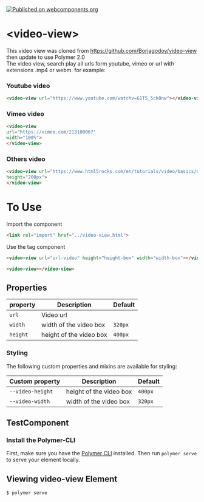 [![Published on webcomponents.org](https://img.shields.io/badge/webcomponents.org-published-blue.svg)](https://www.webcomponents.org/element/owner/my-element)
# \<video-view\>
This video view was  cloned from https://github.com/Borjagodoy/video-view  then update to use Polymer 2.0  
The video view, search play all urls form youtube, vimeo or url with extensions .mp4 or webm. for example:

### Youtube video
```html
<video-view url="https://www.youtube.com/watchv=G1TS_5ck0nw"></video-view>
```
### Vimeo video
```html
<video-view
url="https://vimeo.com/213100067"
width="100%">
</video-view>
```
### Others video
```html
<video-view url="https://www.html5rocks.com/en/tutorials/video/basics/devstories.webm"
height="200px">
</video-view>
```
# To Use
Import the component
```html
<link rel="import" href="../video-view.html">
```
Use the tag component
```html
<video-view url="url-video" height="height-box" width="width-box"></video-view>
```

<!--
```
<custom-element-demo>
  <template>
    <link rel="import" href="video-view.html">
    <video-view url="https://www.youtube.com/watchv=G1TS_5ck0nw"></video-view>
  </template>
</custom-element-demo>
```
-->
```html
<video-view></video-view>
```

## Properties
property | Description | Default
----------------|-------------|----------
`url`      | Video url |
`width` | width of the video box    | `320px`
`height`      | height of the video box    | `400px`

### Styling

The following custom properties and mixins are available for styling:

Custom property | Description | Default
----------------|-------------|----------
`--video-height`      | height of the video box | `400px`
`--video-width` | width of the video box     | `320px`
## TestComponent
### Install the Polymer-CLI

First, make sure you have the [Polymer CLI](https://www.npmjs.com/package/polymer-cli) installed. Then run `polymer serve` to serve your element locally.

## Viewing video-view Element

```
$ polymer serve
```
